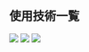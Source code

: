 <div id="top"></div>

## 使用技術一覧
<p style="display: inline">
  <!-- フロントエンドのフレームワーク一覧 -->
    <img src="https://img.shields.io/badge/-flutter-02569B.svg?logo=flutter&style=for-the-badge">
    <img src="https://img.shields.io/badge/-Python-F2C63C.svg?logo=python&style=for-the-badge">
    <img src="https://img.shields.io/badge/-flask-000000.svg?logo=flask&style=for-the-badge">
